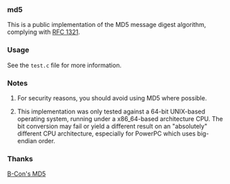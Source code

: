 ### md5
This is a public implementation of the MD5 message digest algorithm, complying with [RFC 1321](https://www.rfc-editor.org/rfc/rfc1321).

### Usage
See the `test.c` file for more information.

### Notes
1. For security reasons, you should avoid using MD5 where possible.

2. This implementation was only tested against a 64-bit UNIX-based operating system, running under a x86_64-based architecture CPU. The bit conversion may fail or yield a different result on an "absolutely" different CPU architecture, especially for PowerPC which uses big-endian order.

### Thanks
[B-Con's MD5](https://github.com/B-Con/crypto-algorithms/blob/master/md5.c)
